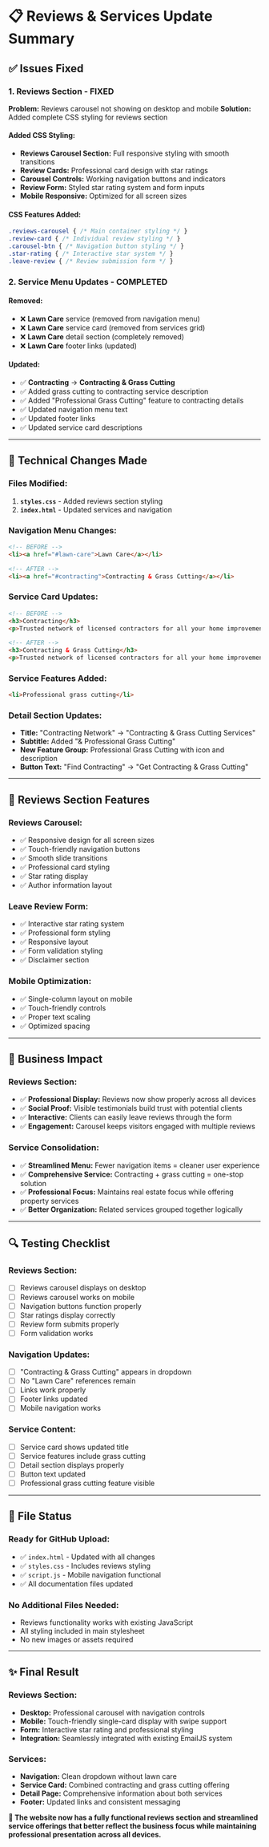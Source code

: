 # 📋 Reviews & Services Update Summary

## ✅ **Issues Fixed**

### 1. **Reviews Section - FIXED**
**Problem:** Reviews carousel not showing on desktop and mobile
**Solution:** Added complete CSS styling for reviews section

#### Added CSS Styling:
- **Reviews Carousel Section:** Full responsive styling with smooth transitions
- **Review Cards:** Professional card design with star ratings
- **Carousel Controls:** Working navigation buttons and indicators
- **Review Form:** Styled star rating system and form inputs
- **Mobile Responsive:** Optimized for all screen sizes

#### CSS Features Added:
```css
.reviews-carousel { /* Main container styling */ }
.review-card { /* Individual review styling */ }
.carousel-btn { /* Navigation button styling */ }
.star-rating { /* Interactive star system */ }
.leave-review { /* Review submission form */ }
```

### 2. **Service Menu Updates - COMPLETED**

#### **Removed:**
- ❌ **Lawn Care** service (removed from navigation menu)
- ❌ **Lawn Care** service card (removed from services grid)  
- ❌ **Lawn Care** detail section (completely removed)
- ❌ **Lawn Care** footer links (updated)

#### **Updated:**
- ✅ **Contracting** → **Contracting & Grass Cutting**
- ✅ Added grass cutting to contracting service description
- ✅ Added "Professional Grass Cutting" feature to contracting details
- ✅ Updated navigation menu text
- ✅ Updated footer links
- ✅ Updated service card descriptions

---

## 🔧 **Technical Changes Made**

### Files Modified:
1. **`styles.css`** - Added reviews section styling
2. **`index.html`** - Updated services and navigation

### Navigation Menu Changes:
```html
<!-- BEFORE -->
<li><a href="#lawn-care">Lawn Care</a></li>

<!-- AFTER -->
<li><a href="#contracting">Contracting & Grass Cutting</a></li>
```

### Service Card Updates:
```html
<!-- BEFORE -->
<h3>Contracting</h3>
<p>Trusted network of licensed contractors for all your home improvement needs.</p>

<!-- AFTER -->  
<h3>Contracting & Grass Cutting</h3>
<p>Trusted network of licensed contractors for all your home improvement needs, plus professional grass cutting services.</p>
```

### Service Features Added:
```html
<li>Professional grass cutting</li>
```

### Detail Section Updates:
- **Title:** "Contracting Network" → "Contracting & Grass Cutting Services"  
- **Subtitle:** Added "& Professional Grass Cutting"
- **New Feature Group:** Professional Grass Cutting with icon and description
- **Button Text:** "Find Contracting" → "Get Contracting & Grass Cutting"

---

## 📱 **Reviews Section Features**

### **Reviews Carousel:**
- ✅ Responsive design for all screen sizes
- ✅ Touch-friendly navigation buttons  
- ✅ Smooth slide transitions
- ✅ Professional card styling
- ✅ Star rating display
- ✅ Author information layout

### **Leave Review Form:**
- ✅ Interactive star rating system
- ✅ Professional form styling
- ✅ Responsive layout
- ✅ Form validation styling
- ✅ Disclaimer section

### **Mobile Optimization:**
- ✅ Single-column layout on mobile
- ✅ Touch-friendly controls
- ✅ Proper text scaling
- ✅ Optimized spacing

---

## 🎯 **Business Impact**

### **Reviews Section:**
- ✅ **Professional Display:** Reviews now show properly across all devices
- ✅ **Social Proof:** Visible testimonials build trust with potential clients
- ✅ **Interactive:** Clients can easily leave reviews through the form
- ✅ **Engagement:** Carousel keeps visitors engaged with multiple reviews

### **Service Consolidation:**
- ✅ **Streamlined Menu:** Fewer navigation items = cleaner user experience
- ✅ **Comprehensive Service:** Contracting + grass cutting = one-stop solution
- ✅ **Professional Focus:** Maintains real estate focus while offering property services
- ✅ **Better Organization:** Related services grouped together logically

---

## 🔍 **Testing Checklist**

### **Reviews Section:**
- [ ] Reviews carousel displays on desktop
- [ ] Reviews carousel works on mobile
- [ ] Navigation buttons function properly
- [ ] Star ratings display correctly
- [ ] Review form submits properly
- [ ] Form validation works

### **Navigation Updates:**
- [ ] "Contracting & Grass Cutting" appears in dropdown
- [ ] No "Lawn Care" references remain
- [ ] Links work properly
- [ ] Footer links updated
- [ ] Mobile navigation works

### **Service Content:**
- [ ] Service card shows updated title
- [ ] Service features include grass cutting
- [ ] Detail section displays properly
- [ ] Button text updated
- [ ] Professional grass cutting feature visible

---

## 📁 **File Status**

### **Ready for GitHub Upload:**
- ✅ `index.html` - Updated with all changes
- ✅ `styles.css` - Includes reviews styling
- ✅ `script.js` - Mobile navigation functional  
- ✅ All documentation files updated

### **No Additional Files Needed:**
- Reviews functionality works with existing JavaScript
- All styling included in main stylesheet
- No new images or assets required

---

## ✨ **Final Result**

### **Reviews Section:**
- **Desktop:** Professional carousel with navigation controls
- **Mobile:** Touch-friendly single-card display with swipe support
- **Form:** Interactive star rating and professional styling
- **Integration:** Seamlessly integrated with existing EmailJS system

### **Services:**
- **Navigation:** Clean dropdown without lawn care  
- **Service Card:** Combined contracting and grass cutting offering
- **Detail Page:** Comprehensive information about both services
- **Footer:** Updated links and consistent messaging

**🎯 The website now has a fully functional reviews section and streamlined service offerings that better reflect the business focus while maintaining professional presentation across all devices.**